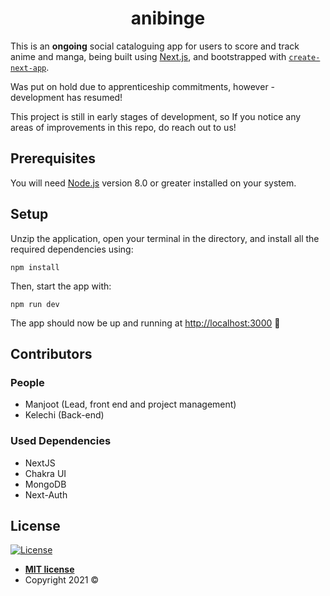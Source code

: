 <h1 align="center">
  anibinge
</h1>

This is an **ongoing** social cataloguing app for users to score and track anime and manga, being built using [Next.js](https://nextjs.org/), and bootstrapped with [`create-next-app`](https://github.com/vercel/next.js/tree/canary/packages/create-next-app).


Was put on hold due to apprenticeship commitments, however - development has resumed!

This project is still in early stages of development, so If you notice any areas of improvements in this repo, do reach out to us!

## Prerequisites

You will need [Node.js](https://nodejs.org/) version 8.0 or greater installed on your system.

## Setup

Unzip the application, open your terminal in the directory, and install all the required dependencies using:

```
npm install
```

Then, start the app with:

```
npm run dev
```

The app should now be up and running at [http://localhost:3000](http://localhost:3000/) 🚀

## Contributors

### People

- Manjoot (Lead, front end and project management)
- Kelechi (Back-end)

### Used Dependencies

- NextJS
- Chakra UI
- MongoDB
- Next-Auth

## License

[![License](https://camo.githubusercontent.com/e754645b75702ffcc623fb15d15bd88c0d988ee8a304791fc009ce45268faed6/687474703a2f2f696d672e736869656c64732e696f2f3a6c6963656e73652d6d69742d626c75652e7376673f7374796c653d666c61742d737175617265)](http://badges.mit-license.org/)

- **[MIT license](http://opensource.org/licenses/mit-license.php)**
- Copyright 2021 ©
